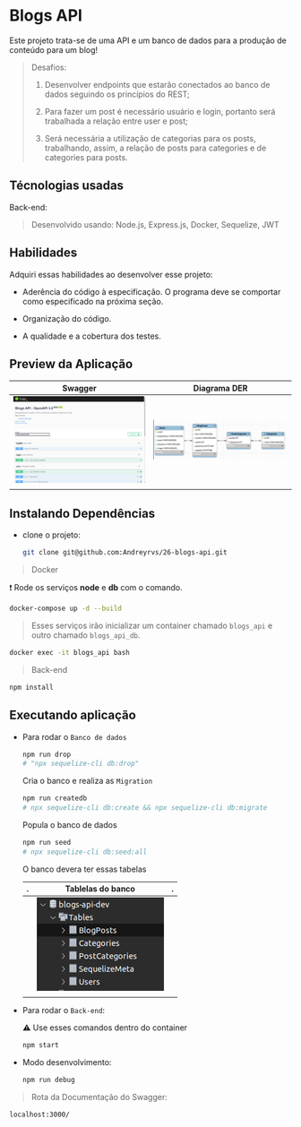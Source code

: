 # Blogs API

Este projeto trata-se de uma API e um banco de dados para a produção de conteúdo para um blog!

> Desafios:
>
>  1. Desenvolver endpoints que estarão conectados ao banco de dados seguindo os princípios do REST;
>
>  2. Para fazer um post é necessário usuário e login, portanto será trabalhada a relação entre user e post;
>
>  3. Será necessária a utilização de categorias para os posts, trabalhando, assim, a relação de posts para categories e de categories para posts.
>

## Técnologias usadas

Back-end:
> Desenvolvido usando: Node.js, Express.js, Docker, Sequelize, JWT

## Habilidades

Adquiri essas habilidades ao desenvolver esse projeto:

- Aderência do código à especificação. O programa deve se comportar como especificado na próxima seção.

- Organização do código.

- A qualidade e a cobertura dos testes.

## Preview da Aplicação

| Swagger | Diagrama DER |
| :---: | :---: |
| ![Home](./aplicacao-home.png) | ![DER](./aplicacao-der.png) |
| | |

## Instalando Dependências

- clone o projeto:

  ```bash
  git clone git@github.com:Andreyrvs/26-blogs-api.git
  ```

> Docker

  :heavy_exclamation_mark: Rode os serviços **node** e **db** com o comando.

  ```bash
  docker-compose up -d --build
  ```

  > Esses serviços irão inicializar um container chamado `blogs_api` e outro chamado `blogs_api_db`.

  ```bash
  docker exec -it blogs_api bash
  ```

> Back-end

  ```bash
  npm install
  ```

## Executando aplicação

- Para rodar o `Banco de dados`

  ```bash
  npm run drop
  # "npx sequelize-cli db:drop"
  ```

  Cria o banco e realiza as `Migration`

  ```bash
  npm run createdb
  # npx sequelize-cli db:create && npx sequelize-cli db:migrate
  ```

  Popula o banco de dados

  ```bash
  npm run seed
  # npx sequelize-cli db:seed:all
  ```

  O banco devera ter essas tabelas

  |.| Tablelas do banco |.|
  | --- | :---: | --- |
  || ![Login](./aplicacao-db.png) ||
  || ||

- Para rodar o `Back-end`:

  :warning: Use esses comandos dentro do container

  ```bash
  npm start
  ```

- Modo desenvolvimento:

  ```bash
  npm run debug
  ```

> Rota da Documentação do Swagger:

  ```docker
  localhost:3000/
  ```
